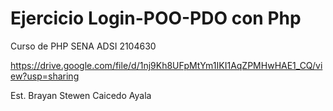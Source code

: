 # Ejercicio Login-POO-PDO con Php
Curso de PHP SENA ADSI 2104630

https://drive.google.com/file/d/1nj9Kh8UFpMtYm1IKI1AqZPMHwHAE1_CQ/view?usp=sharing

Est. Brayan Stewen Caicedo Ayala
